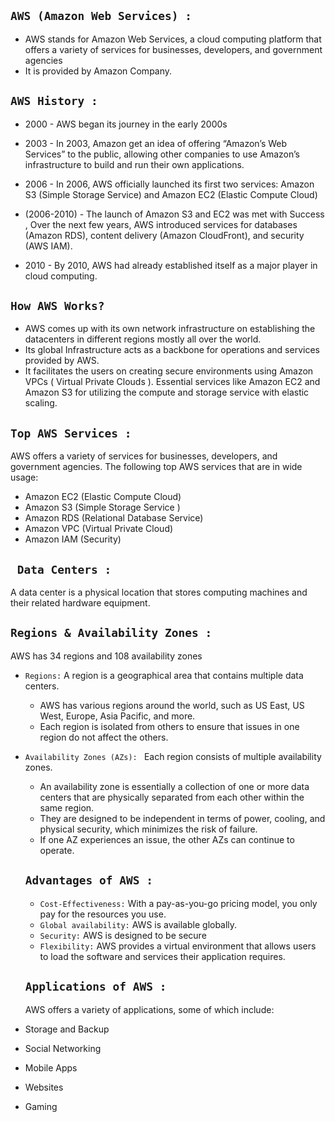 ## `AWS (Amazon Web Services) :`

* AWS stands for Amazon Web Services, a cloud computing platform that offers a variety of services for businesses, developers, and government agencies
* It is provided by Amazon Company.

## `AWS History :`
* 2000  - AWS began its journey in the early 2000s 

* 2003 - In 2003, Amazon get an idea of offering “Amazon’s Web Services” to the public, allowing other companies to use Amazon’s infrastructure to build and run their own applications. 

* 2006 - In 2006, AWS officially launched its first two services: Amazon S3 (Simple Storage Service)  and Amazon EC2 (Elastic Compute Cloud)

* (2006-2010) - The launch of Amazon S3 and EC2 was met with Success , Over the next few years, AWS introduced services for databases (Amazon RDS), content delivery (Amazon CloudFront), and security (AWS IAM).

* 2010 - By 2010, AWS had already established itself as a major player in cloud computing.

 ## `How AWS Works?`
 * AWS comes up with its own network infrastructure on establishing the datacenters in different regions mostly all over the world. 
 * Its global Infrastructure acts as a backbone for operations and services provided by AWS.
 * It facilitates the users on creating secure environments using Amazon VPCs ( Virtual Private Clouds ). Essential services like Amazon EC2 and Amazon S3 for utilizing the compute and storage service with elastic scaling.

 ## `Top AWS Services :`
 AWS  offers a variety of services for businesses, developers, and government agencies. The following top AWS services that are in wide usage:
* Amazon EC2 (Elastic Compute Cloud)
* Amazon S3 (Simple Storage Service )
* Amazon RDS (Relational Database Service)
* Amazon VPC (Virtual Private Cloud)
* Amazon IAM (Security)

##  **` Data Centers :`**
 A data center is a physical location that stores computing machines and their related hardware equipment.

 ## `Regions & Availability Zones :`
   AWS has 34 regions and 108 availability zones

* `Regions:` A region is a geographical area that contains multiple data centers.

    * AWS has various regions around the world, such as US East, US West, Europe, Asia Pacific, and more.
    * Each region is isolated from others to ensure that issues in one region do not affect the others.


* `Availability Zones (AZs): `
     Each region consists of multiple availability zones. 
    * An availability zone is essentially a collection of one or more data centers that are physically separated from each other within the same region. 
    * They are designed to be independent in terms of power, cooling, and physical security, which minimizes the risk of failure. 
    * If one AZ experiences an issue, the other AZs can continue to operate.

    ## `Advantages of AWS :`
    * `Cost-Effectiveness:` With a pay-as-you-go pricing model, you only pay for the resources you use.
    * `Global availability:` AWS is available globally.
    * `Security:` AWS is designed to be secure
     * `Flexibility:` AWS provides a virtual environment that allows users to load the software and services their application requires. 
    ## `Applications of AWS :`

    AWS offers a variety of applications, some of which include:

 * Storage and Backup
 * Social Networking
 * Mobile Apps
 * Websites
 * Gaming